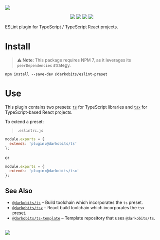 <a href="#top" id="top">
  <img src="https://user-images.githubusercontent.com/441546/129463138-5a449242-fdbf-4a1b-8b55-c21706ca0946.png" style="max-width: 100%;">
</a>
<p align="center">
  <a href="https://www.npmjs.com/package/@darkobits/eslint-plugin"><img src="https://img.shields.io/npm/v/@darkobits/eslint-plugin.svg?style=flat-square"></a>
  <a href="https://github.com/darkobits/eslint-plugin/actions?query=workflow%3Aci"><img src="https://img.shields.io/github/actions/workflow/status/darkobits/eslint-plugin/ci.yml?style=flat-square"></a>
  <a href="https://depfu.com/repos/github/darkobits/eslint-plugin"><img src="https://img.shields.io/depfu/darkobits/eslint-plugin?style=flat-square"></a>
  <a href="https://conventionalcommits.org"><img src="https://img.shields.io/static/v1?label=commits&message=conventional&style=flat-square&color=398AFB"></a>
</p>

ESLint plugin for TypeScript / TypeScript React projects.

# Install

> **⚠️ Note:** This package requires NPM 7, as it leverages its `peerDependencies` strategy.

```
npm install --save-dev @darkobits/eslint-preset
```

# Use

This plugin contains two presets: [`ts`](./src/configs/preset-ts.js) for TypeScript libraries and
[`tsx`](./src/configs/preset-tsx.js) for TypeScript-based React projects.

To extend a preset:

> `.eslintrc.js`

```js
module.exports = {
  extends: 'plugin:@darkobits/ts'
};
```

or

```js
module.exports = {
  extends: 'plugin:@darkobits/tsx'
};
```

## See Also

* [`@darkobits/ts`](https://github.com/darkobits/ts) – Build toolchain which incorporates the `ts` preset.
* [`@darkobits/tsx`](https://github.com/darkobits/tsx) – React build toolchain which incorporates the `tsx` preset.
* [`@darkobits/ts-template`](https://github.com/darkobits/ts-template) – Template repository that uses `@darkobits/ts`.

<br />
<a href="#top">
  <img src="https://user-images.githubusercontent.com/441546/189774318-67cf3578-f4b4-4dcc-ab5a-c8210fbb6838.png" style="max-width: 100%;">
</a>
